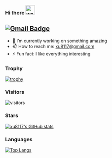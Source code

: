 ### Hi there <img alt="wave" src="https://raw.githubusercontent.com/MartinHeinz/MartinHeinz/master/wave.gif" width="30px">

## [![Gmail Badge](https://img.shields.io/badge/-xu8117@gmail.com-c14438?style=flat-square&logo=Gmail&logoColor=white&link=mailto:xu8117@gmail.com)](mailto:xu8117@gmail.com)

- 🔭 I’m currently working on something amazing
- 📫 How to reach me: [xu8117@gmail.com](xu8117@gmail.com)
- ⚡ Fun fact: I like everything interesting

### Trophy
[![trophy](https://github-profile-trophy.vercel.app/?username=xu8117)](https://github.com/ryo-ma/github-profile-trophy)

### Visitors
![visitors](https://visitor-badge.glitch.me/badge?page_id=Augenstern-creator&left_color=green&right_color=red)

### Stars
[![xu8117's GitHub stats](https://github-readme-stats.vercel.app/api?username=xu8117)](https://github.com/anuraghazra/github-readme-stats)

### Languages
[![Top Langs](https://github-readme-stats.vercel.app/api/top-langs/?username=anuraghazra&layout=compact)](https://github.com/anuraghazra/github-readme-stats)
